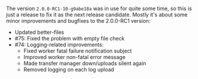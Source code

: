 The version `2.0.0-RC1-10-g9abe18a` was in use for quite some time, so this is just a release to fix it as the next release candidate. Mostly it's about some minor improvements and bugfixes to the 2.0.0-RC1 version:

* Updated better-files
* #75: Fixed the problem with empty file check
* #74: Logging-related improvements:
    + Fixed worker fatal failure notification subject
    + Improved worker non-fatal error message
    + Made transfer manager down/uploads silent again
    + Removed logging on each log upload
